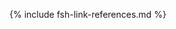 [USCoreConditionEncounterDiagnosis]: http://hl7.org/fhir/us/core/STU5.0.1/StructureDefinition-us-core-condition-encounter-diagnosis.html
[USCoreConditionProblemsandHealthConcerns]: http://hl7.org/fhir/us/core/STU5.0.1/StructureDefinition-us-core-condition-problems-health-concerns.html
[USCoreLocation]: http://hl7.org/fhir/us/core/STU5.0.1/StructureDefinition-us-core-location.html
[USCoreOrganization]: http://hl7.org/fhir/us/core/STU5.0.1/StructureDefinition-us-core-organization.html
[USCorePatient]: http://hl7.org/fhir/us/core/STU5.0.1/StructureDefinition-us-core-patient.html
[USCorePractitioner]: http://hl7.org/fhir/us/core/STU5.0.1/StructureDefinition-us-core-practitioner.html
[USCorePractitionerRole]: http://hl7.org/fhir/us/core/STU5.0.1/StructureDefinition-us-core-practitionerrole.html
[QuestionnaireResponse]: http://hl7.org/fhir/R4/questionnaireresponse.html
[PartialDatesAndTimes]: https://hl7.org/fhir/us/vr-common-library/2024Jan/usage.html#partial-dates-and-times
[note on Child and Decedent Fetus name]: usage.html#child-and-decedent-fetus-name
[note on birth date and time]: https://hl7.org/fhir/us/vr-common-library/2024Jan/usage.html#birth-date-and-time
[note on patient gender]: https://hl7.org/fhir/us/vr-common-library/2024Jan/usage.html#gender
[CityCodes]: https://hl7.org/fhir/us/vr-common-library/2024Jan/usage.html#city-codes
[CountyCodes]: https://hl7.org/fhir/us/vr-common-library/2024Jan/usage.html#county-codes
[StateLiterals]: https://hl7.org/fhir/us/vr-common-library/2024Jan/usage.html#state-literals
[CountryLiterals]: https://hl7.org/fhir/us/vr-common-library/2024Jan/usage.html#country-literals
[note on missing data]: usage.html#specifying-none-of-the-above-and-missing-data
[note on missing abnormal conditions of newborn data]: usage.html#abnormal-conditions-of-newborn
[note on missing maternal morbidity data]: usage.html#maternal-morbidities
[note on missing characteristics of labor and delivery data]: usage.html#characteristics-of-labor-and-delivery
[note on missing pregnancy risk factors data]: usage.html#pregnancy-risk-factors
[note on missing congenital anomaly data]: usage.html#congenital-anomalies-of-newborn
[note on missing infections present data]: usage.html#infection-present-during-pregnancy
[note on missing method of delivery data]: usage.html#method-of-delivery
[note on missing obstetric procedures data]: usage.html#obstetric-procedures
[use cases]: use_cases.html
[Categories]: categories.html 
[categories]: categories.html 
[Change Log]: change_log.html
[Changes Between Versions]: content-transitions.html
[Handling of edit flags]: usage.html#handling-of-edit-flags
[Birth and Fetal Death Vital Reporting]: bfdr_index.html
[Vital Records Common Library]: vrcl_index.html
[Medicolegal Death Investigation]: mdi_index.html
[Vital Records Death Reporting]: vrdr_index.html
[PHVS_Occupation_CDC_Census2010VS]: https://phinvads.cdc.gov/vads/ViewValueSet.action?oid=2.16.840.1.114222.4.11.7186
[PHVS_Industry_CDC_Census2010VS]: https://phinvads.cdc.gov/vads/ViewValueSet.action?oid=2.16.840.1.114222.4.11.7187
[PHVS_Occupation_CDC_Census2012VS]: https://phinvads.cdc.gov/vads/ViewValueSet.action?oid=2.16.840.1.114222.4.11.8026
[PHVS_Industry_CDC_Census2012VS]: https://phinvads.cdc.gov/vads/ViewValueSet.action?oid=2.16.840.1.114222.4.11.8027
[PHVS_Occupation_CDC_Census2018VS]: https://phinvads.cdc.gov/vads/ViewValueSet.action?oid=2.16.840.1.114222.4.11.8065
[PHVS_Industry_CDC_Census2018VS]: https://phinvads.cdc.gov/vads/ViewValueSet.action?oid=2.16.840.1.114222.4.11.8066
[ACMESystemRejectVS]: ValueSet-vrdr-system-reject-vs.html
[VRFM]: https://build.fhir.org/ig/nightingaleproject/vital_records_fhir_messaging_ig/message.html#successful-death-record-submission
[HL7EncounterAdmitSourceVS]: http://hl7.org/fhir/ValueSet/encounter-admit-source
[USCoreDischargeDispositionVS]: http://hl7.org/fhir/us/core/ValueSet/us-core-discharge-disposition
[USCoreBirthSexVS]: http://hl7.org/fhir/us/core/ValueSet/birthsex
{% include fsh-link-references.md %} 
<!--- Extensions -->
[patient-birthPlace]: http://hl7.org/fhir/extensions/StructureDefinition-patient-birthPlace.html
[liveBirthCertificateNumber]: StructureDefinition-Extension-live-birth-certificate-number.html
[fetalDeathReportNumber]: StructureDefinition-Extension-fetal-death-report-number.html
[liveBirthLocalFileNumber]: StructureDefinition-Extension-live-birth-local-file-number.html
[fetalDeathLocalFileNumber]: StructureDefinition-Extension-fetal-death-local-file-number.html
[patient-birthTime]: http://hl7.org/fhir/extensions/StructureDefinition-patient-birthTime.html
[birthsex]: http://hl7.org/fhir/us/core/STU5.0.1/StructureDefinition-us-core-birthsex.html
[cityCode]: https://hl7.org/fhir/us/vr-common-library/2024Jan/StructureDefinition-CityCode.html
[countyCode]: https://hl7.org/fhir/us/vr-common-library/2024Jan/StructureDefinition-DistrictCode.html
[bypassEditFlag]: https://hl7.org/fhir/us/vr-common-library/2024Jan/StructureDefinition-BypassEditFlag.html
[patient-multipleBirthTotal]: http://hl7.org/fhir/extensions/StructureDefinition-patient-multipleBirthTotal.html
[parentReportedAgeAtDelivery]: https://hl7.org/fhir/us/vr-common-library/2024Jan/StructureDefinition-Extension-reported-parent-age-at-delivery-vr.html
[dateReceivedByRegistrar]: StructureDefinition-Extension-date-received-by-registrar.html
[stnum]: https://hl7.org/fhir/us/vr-common-library/2024Jan/StructureDefinition-StreetNumber.html
[predir]: https://hl7.org/fhir/us/vr-common-library/2024Jan/StructureDefinition-PreDirectional.html
[stname]: https://hl7.org/fhir/us/vr-common-library/2024Jan/StructureDefinition-StreetName.html
[stdesig]: https://hl7.org/fhir/us/vr-common-library/2024Jan/StructureDefinition-StreetDesignator.html
[postdir]: https://hl7.org/fhir/us/vr-common-library/2024Jan/StructureDefinition-PostDirectional.html
[unitnum]: https://hl7.org/fhir/us/vr-common-library/2024Jan/StructureDefinition-UnitOrAptNumber.html
[dateFiledByRegistrar]: StructureDefinition-Extension-date-filed-by-registrar.html
[roleVitalRecords]: https://hl7.org/fhir/us/vr-common-library/2024Jan/StructureDefinition-Extension-role-vr.html
[withinCityLimitsIndicator]: https://hl7.org/fhir/us/vr-common-library/2024Jan/StructureDefinition-Extension-within-city-limits-indicator-vr.html
[motherOrFather]: https://hl7.org/fhir/us/vr-common-library/2024Jan/StructureDefinition-Extension-role-vr.html
<!---from VRCL-->
[ObservationAutopsyPerformedIndicatorVitalRecords]: https://hl7.org/fhir/us/vr-common-library/2024Jan/StructureDefinition-Observation-autopsy-performed-indicator-vr.html
[ObservationCodedRaceAndEthnicityVitalRecords]: https://hl7.org/fhir/us/vr-common-library/2024Jan/StructureDefinition-coded-race-and-ethnicity-vr.html
[ObservationEducationLevelVitalRecords]: https://hl7.org/fhir/us/vr-common-library/2024Jan/StructureDefinition-Observation-education-level-vr.html
[ObservationEmergingIssuesVitalRecords]: https://hl7.org/fhir/us/vr-common-library/2024Jan/StructureDefinition-Observation-emerging-issues-vr.html
[ObservationInputRaceAndEthnicityVitalRecords]: https://hl7.org/fhir/us/vr-common-library/2024Jan/StructureDefinition-input-race-and-ethnicity-vr.html
[ObservationUsualWorkVitalRecords]: https://hl7.org/fhir/us/vr-common-library/2024Jan/StructureDefinition-Observation-usual-work-vr.html
[PatientChildVitalRecords]: https://hl7.org/fhir/us/vr-common-library/2024Jan/StructureDefinition-Patient-child-vr.html
[PatientMotherVitalRecords]: https://hl7.org/fhir/us/vr-common-library/2024Jan/StructureDefinition-Patient-mother-vr.html
[PatientVitalRecords]: https://hl7.org/fhir/us/vr-common-library/2024Jan/StructureDefinition-Patient-vr.html
[PractitionerVitalRecords]: https://hl7.org/fhir/us/vr-common-library/2024Jan/StructureDefinition-Practitioner-vr.html
[RelatedPersonFatherNaturalVitalRecords]: https://hl7.org/fhir/us/vr-common-library/2024Jan/StructureDefinition-RelatedPerson-father-natural-vr.html
[RelatedPersonFatherVitalRecords]: https://hl7.org/fhir/us/vr-common-library/2024Jan/StructureDefinition-RelatedPerson-father-vr.html
[RelatedPersonMotherVitalRecords]: https://hl7.org/fhir/us/vr-common-library/2024Jan/StructureDefinition-RelatedPerson-mother-vr.html
[RelatedPersonParentVitalRecords]: https://hl7.org/fhir/us/vr-common-library/2024Jan/StructureDefinition-RelatedPerson-parent-vr.html
[ExtensionDatePartAbsentReasonVitalRecords]: https://hl7.org/fhir/us/vr-common-library/2024Jan/StructureDefinition-ExtensionDatePartAbsentReasonVitalRecords.html
[ExtensionPartialDateTimeVitalRecords]: https://hl7.org/fhir/us/vr-common-library/2024Jan/StructureDefinition-ExtensionPartialDateTimeVitalRecords.html
[ExtensionPatientFetalDeathVitalRecords]: https://hl7.org/fhir/us/vr-common-library/2024Jan/StructureDefinition-Extension-patient-fetal-death-vr.html
[ExtensionRelatedpersonBirthplaceVitalRecords]: https://hl7.org/fhir/us/vr-common-library/2024Jan/StructureDefinition-Extension-relatedperson-birthplace-vr.html
[ExtensionRelatedPersonDeceasedVitalRecords]: https://hl7.org/fhir/us/vr-common-library/2024Jan/StructureDefinition-Extension-relatedperson-deceased-vr.html
[ExtensionWithinCityLimitsIndicatorVitalRecords]: https://hl7.org/fhir/us/vr-common-library/2024Jan/StructureDefinition-Extension-within-city-limits-indicator-vr.html
[ExtensionBypassEditFlagVitalRecords]: https://hl7.org/fhir/us/vr-common-library/2024Jan/StructureDefinition-BypassEditFlag.html
[ExtensionCityCodeVitalRecords]: https://hl7.org/fhir/us/vr-common-library/2024Jan/StructureDefinition-CityCode.html
[ExtensionDistrictCodeVitalRecords]: https://hl7.org/fhir/us/vr-common-library/2024Jan/StructureDefinition-DistrictCode.html
[ExtensionPartialDateVitalRecords]: https://hl7.org/fhir/us/vr-common-library/2024Jan/StructureDefinition-ExtensionPartialDateVitalRecords.html
[ExtensionPostDirectionalVitalRecords]: https://hl7.org/fhir/us/vr-common-library/2024Jan/StructureDefinition-PostDirectional.html
[ExtensionPreDirectionalVitalRecords]: https://hl7.org/fhir/us/vr-common-library/2024Jan/StructureDefinition-PreDirectional.html
[ExtensionReportedParentAgeAtDeliveryVitalRecords]: https://hl7.org/fhir/us/vr-common-library/2024Jan/StructureDefinition-Extension-reported-parent-age-at-delivery-vr.html
[ExtensionStreetDesignatorVitalRecords]: https://hl7.org/fhir/us/vr-common-library/2024Jan/StructureDefinition-StreetDesignator.html
[ExtensionStreetNameVitalRecords]: https://hl7.org/fhir/us/vr-common-library/2024Jan/StructureDefinition-StreetName.html
[ExtensionStreetNumberVitalRecords]: https://hl7.org/fhir/us/vr-common-library/2024Jan/StructureDefinition-StreetNumber.html
[ExtensionUnitOrAptNumberVitalRecords]: https://hl7.org/fhir/us/vr-common-library/2024Jan/StructureDefinition-UnitOrAptNumber.html
[CodeSystemCanadianProvincesVitalRecords]: https://hl7.org/fhir/us/vr-common-library/2024Jan/CodeSystem-CodeSystem-canadian-provinces-vr.html
[CodeSystemComponentVitalRecords]: https://hl7.org/fhir/us/vr-common-library/2024Jan/CodeSystem-codesystem-vr-component.html
[CodeSystemCountryCodeVitalRecords]: https://hl7.org/fhir/us/vr-common-library/2024Jan/CodeSystem-CodeSystem-country-code-vr.html
[CodeSystemHispanicOriginVitalRecords]: https://hl7.org/fhir/us/vr-common-library/2024Jan/CodeSystem-CodeSystem-hispanic-origin-vr.html
[CodeSystemIJEVitalRecords]: https://hl7.org/fhir/us/vr-common-library/2024Jan/CodeSystem-codesystem-ije-vr.html
[CodeSystemJurisdictionsVitalRecords]: https://hl7.org/fhir/us/vr-common-library/2024Jan/CodeSystem-CodeSystem-jurisdictions-vr.html
[CodeSystemMissingValueReasonVitalRecords]: https://hl7.org/fhir/us/vr-common-library/2024Jan/CodeSystem-CodeSystem-missing-value-reason-vr.html
[CodeSystemRaceCodeVitalRecords]: https://hl7.org/fhir/us/vr-common-library/2024Jan/CodeSystem-CodeSystem-race-code-vr.html
[CodeSystemRaceRecode40VitalRecords]: https://hl7.org/fhir/us/vr-common-library/2024Jan/CodeSystem-CodeSystem-race-recode-40-vr.html
[CodeSystemEditFlagsVitalRecords]: https://hl7.org/fhir/us/vr-common-library/2024Jan/CodeSystem-CodeSystem-vr-edit-flags.html
[CodeSystemLocalObservationsCodesVitalRecords]: https://hl7.org/fhir/us/vr-common-library/2024Jan/CodeSystem-CodeSystem-local-observation-codes-vr.html
[ValueSetBirthAttendantTitlesVitalRecords]: https://hl7.org/fhir/us/vr-common-library/2024Jan/ValueSet-ValueSet-birth-attendant-titles-vr.html
[ValueSetBirthplaceCountryVitalRecords]: https://hl7.org/fhir/us/vr-common-library/2024Jan/ValueSet-ValueSet-birthplace-country-vr.html
[ValueSetBirthSexChildVitalRecords]: https://hl7.org/fhir/us/vr-common-library/2024Jan/ValueSet-ValueSet-birth-sex-child-vr.html
[ValueSetBirthSexFetusVitalRecords]: https://hl7.org/fhir/us/vr-common-library/2024Jan/ValueSet-ValueSet-birth-sex-fetus-vr.html
[ValueSetEditBypass01234VitalRecords]: https://hl7.org/fhir/us/vr-common-library/2024Jan/ValueSet-valueset-edit-bypass-01234-vr.html
[ValueSetEducationLevelVitalRecords]: https://hl7.org/fhir/us/vr-common-library/2024Jan/ValueSet-ValueSet-education-level-vr.html
[ValueSetEducationLevelPersonVitalRecords]: https://hl7.org/fhir/us/vr-common-library/2024Jan/ValueSet-ValueSet-education-level-person-vr.html
[ValueSetCodedRaceAndEthnicityPersonVitalRecords]: https://hl7.org/fhir/us/vr-common-library/2024Jan/ValueSet-ValueSet-coded-race-and-ethnicity-person-vr.html
[ValueSetFatherRelationshipVitalRecords]: https://hl7.org/fhir/us/vr-common-library/2024Jan/ValueSet-ValueSet-father-relationship-vr.html
[ValueSetHispanicNoUnknownVitalRecords]: https://hl7.org/fhir/us/vr-common-library/2024Jan/ValueSet-ValueSet-hispanic-no-unknown-vr.html
[ValueSetHispanicOriginVitalRecords]: https://hl7.org/fhir/us/vr-common-library/2024Jan/ValueSet-ValueSet-hispanic-origin-vr.html
[ValueSetJurisdictionVitalRecords]: https://hl7.org/fhir/us/vr-common-library/2024Jan/ValueSet-ValueSet-jurisdiction-vr.html
[ValueSetInputRaceAndEthnicityPersonVitalRecords]: https://hl7.org/fhir/us/vr-common-library/2024Jan/ValueSet-ValueSet-input-race-and-ethnicity-person-vr.html
[ValueSetMotherRelationshipVitalRecords]: https://hl7.org/fhir/us/vr-common-library/2024Jan/ValueSet-ValueSet-mother-relationship-vr.html
[ValueSetMothersDateOfBirthEditFlagsVitalRecords]: https://hl7.org/fhir/us/vr-common-library/2024Jan/ValueSet-ValueSet-mothers-date-of-birth-edit-flags-vr.html
[ValueSetPluralityEditFlagsVitalRecords]: https://hl7.org/fhir/us/vr-common-library/2024Jan/ValueSet-ValueSet-plurality-edit-flags-vr.html
[ValueSetRaceCodeVitalRecords]: https://hl7.org/fhir/us/vr-common-library/2024Jan/ValueSet-ValueSet-race-code-vr.html
[ValueSetRaceMissingValueReasonVitalRecords]: https://hl7.org/fhir/us/vr-common-library/2024Jan/ValueSet-ValueSet-race-missing-value-reason-vr.html
[ValueSetRaceRecode40VitalRecords]: https://hl7.org/fhir/us/vr-common-library/2024Jan/ValueSet-ValueSet-race-recode-40-vr.html
[ValueSetResidenceCountryVitalRecords]: https://hl7.org/fhir/us/vr-common-library/2024Jan/ValueSet-ValueSet-residence-country-vr.html
[ValueSetStatesTerritoriesAndProvincesVitalRecords]: https://hl7.org/fhir/us/vr-common-library/2024Jan/ValueSet-ValueSet-states-territories-provinces-vr.html
[ValueSetUSStatesAndTerritoriesVitalRecords]: https://hl7.org/fhir/us/vr-common-library/2024Jan/ValueSet-ValueSet-usstates-territories-vr.html
[ValueSetUnitsOfAgeVitalRecords]: https://hl7.org/fhir/us/vr-common-library/2024Jan/ValueSet-ValueSet-units-of-age-vr.html
[ValueSetYesNoNotApplicableVitalRecords]: https://hl7.org/fhir/us/vr-common-library/2024Jan/ValueSet-ValueSet-yes-no-not-applicable-vr.html
[ValueSetYesNoUnknownVitalRecords]: https://hl7.org/fhir/us/vr-common-library/2024Jan/ValueSet-ValueSet-yes-no-unknown-vr.html
[ValueSetYesNoUnknownNotApplicableVitalRecords]: https://hl7.org/fhir/us/vr-common-library/2024Jan/ValueSet-ValueSet-yes-no-unknown-not-applicable-vr.html
[ConceptMapBirthAttendantTitlesVitalRecords]: https://hl7.org/fhir/us/vr-common-library/2024Jan/ConceptMap-ConceptMapBirthAttendantTitlesVitalRecords.html
[ConceptMapBirthSexChildVitalRecords]: https://hl7.org/fhir/us/vr-common-library/2024Jan/ConceptMap-ConceptMapBirthSexChildVitalRecords.html
[ConceptMapBirthSexFetusVitalRecords]: https://hl7.org/fhir/us/vr-common-library/2024Jan/ConceptMap-ConceptMapBirthSexFetusVitalRecords.html
[ConceptMapEditBypass01234VitalRecords]: https://hl7.org/fhir/us/vr-common-library/2024Jan/ConceptMap-ConceptMapEditBypass01234VitalRecords.html
[ConceptMapEducationLevelVitalRecords]: https://hl7.org/fhir/us/vr-common-library/2024Jan/ConceptMap-ConceptMapEducationLevelVitalRecords.html
[ConceptMapHispanicNoUnknownVitalRecords]: https://hl7.org/fhir/us/vr-common-library/2024Jan/ConceptMap-ConceptMapHispanicNoUnknownVitalRecords.html
[ConceptMapHispanicOriginVitalRecords]: https://hl7.org/fhir/us/vr-common-library/2024Jan/ConceptMap-ConceptMapHispanicOriginVitalRecords.html
[ConceptMapMothersDateOfBirthEditFlagsVitalRecords]: https://hl7.org/fhir/us/vr-common-library/2024Jan/ConceptMap-ConceptMapMothersDateOfBirthEditFlagsVitalRecords.html
[ConceptMapPluralityEditFlagsVitalRecords]: https://hl7.org/fhir/us/vr-common-library/2024Jan/ConceptMap-ConceptMapPluralityEditFlagsVitalRecords.html
[ConceptMapRaceCodeVitalRecords]: https://hl7.org/fhir/us/vr-common-library/2024Jan/ConceptMap-ConceptMapRaceCodeVitalRecords.html
[ConceptMapRaceMissingValueReasonVitalRecords]: https://hl7.org/fhir/us/vr-common-library/2024Jan/ConceptMap-ConceptMapRaceMissingValueReasonVitalRecords.html
[ConceptMapRaceRecode40VitalRecords]: https://hl7.org/fhir/us/vr-common-library/2024Jan/ConceptMap-ConceptMapRaceRecode40VitalRecords.html
[ConceptMapUnitsOfAgeVitalRecords]: https://hl7.org/fhir/us/vr-common-library/2024Jan/ConceptMap-ConceptMapUnitsOfAgeVitalRecords.html
[ConceptMapYesNoNotApplicableVitalRecords]: https://hl7.org/fhir/us/vr-common-library/2024Jan/ConceptMap-ConceptMapYesNoNotApplicableVitalRecords.html
[ConceptMapYesNoUnknownNotApplicableVitalRecords]: https://hl7.org/fhir/us/vr-common-library/2024Jan/ConceptMap-ConceptMapYesNoUnknownNotApplicableVitalRecords.html
[ConceptMapYesNoUnknownVitalRecords]: https://hl7.org/fhir/us/vr-common-library/2024Jan/ConceptMap-ConceptMapYesNoUnknownVitalRecords.html
[expansion-parameters-vr-common]: https://hl7.org/fhir/us/vr-common-library/2024Jan/Parameters-expansion-parameters-vr-common.html
[observation-input-race-and-ethnicity-vr-mother]: https://hl7.org/fhir/us/vr-common-library/2024Jan/Observation-observation-input-race-and-ethnicity-vr-mother.html
[observation-input-race-and-ethnicity-vr-father]: https://hl7.org/fhir/us/vr-common-library/2024Jan/Observation-observation-input-race-and-ethnicity-vr-father.html
[observation-coded-race-and-ethnicity-vr-mother]: https://hl7.org/fhir/us/vr-common-library/2024Jan/Observation-observation-coded-race-and-ethnicity-vr-mother.html
[observation-coded-race-and-ethnicity-vr-father]: https://hl7.org/fhir/us/vr-common-library/2024Jan/Observation-observation-coded-race-and-ethnicity-vr-father.html
[observation-autopsy-performed-indicator-vr-a-freeman]: https://hl7.org/fhir/us/vr-common-library/2024Jan/Observation-observation-autopsy-performed-indicator-vr-a-freeman.html
[observation-education-level-vr-a-freeman]: https://hl7.org/fhir/us/vr-common-library/2024Jan/Observation-observation-education-level-vr-a-freeman.html
[observation-emerging-issues-vr-a-freeman]: https://hl7.org/fhir/us/vr-common-library/2024Jan/Observation-observation-emerging-issues-vr-a-freeman.html
[observation-partial-date-time-example]: https://hl7.org/fhir/us/vr-common-library/2024Jan/Observation-observation-partial-date-time-example.html
[patient-child-vr-babyg-quinn-common]: https://hl7.org/fhir/us/vr-common-library/2024Jan/Patient-patient-child-vr-babyg-quinn-common.html
[patient-child-vr-babyg-quinn-w-edit]: https://hl7.org/fhir/us/vr-common-library/2024Jan/Patient-patient-child-vr-babyg-quinn-w-edit.html
[patient-fetal-death-example]: https://hl7.org/fhir/us/vr-common-library/2024Jan/Patient-patient-fetal-death-example.html
[patient-mother-vr-birth-date-part-absent]: https://hl7.org/fhir/us/vr-common-library/2024Jan/Patient-patient-mother-vr-birth-date-part-absent.html
[patient-mother-vr-jada-ann-quinn-common]: https://hl7.org/fhir/us/vr-common-library/2024Jan/Patient-patient-mother-vr-jada-ann-quinn-common.html
[practitioner-vr-janet-seito-common]: https://hl7.org/fhir/us/vr-common-library/2024Jan/Practitioner-practitioner-vr-janet-seito-common.html
[relatedperson-father-natural-vr-james-brandon-quinn-common]: RelatedPerson-relatedperson-father-natural-vr-james-brandon-quinn-common.html
[relatedperson-father-vr-tom-yan-lee-common]: https://hl7.org/fhir/us/vr-common-library/2024Jan/RelatedPerson-relatedperson-father-vr-tom-yan-lee-common.html
[relatedperson-father-vr-tony-lewis-common]: https://hl7.org/fhir/us/vr-common-library/2024Jan/RelatedPerson-relatedperson-father-vr-tony-lewis-common.html
[relatedperson-mother-vr-carol-hoffer-common]: https://hl7.org/fhir/us/vr-common-library/2024Jan/RelatedPerson-relatedperson-mother-vr-carol-hoffer-common.html
[relatedperson-parent-vr-stepmother]: https://hl7.org/fhir/us/vr-common-library/2024Jan/RelatedPerson-relatedperson-parent-vr-stepmother.html
[us-core-patient-vr-a-freeman]: https://hl7.org/fhir/us/vr-common-library/2024Jan/Patient-us-core-patient-vr-a-freeman.html
[us-core-patient-vr-unknown-name]: https://hl7.org/fhir/us/vr-common-library/2024Jan/Patient-us-core-patient-vr-unknown-name.html
[ObservationEditFlagBirthweight]: StructureDefinition-Observation-edit-flag-birthweight.html
[ObservationEditFlagEstimateOfGestation]: StructureDefinition-Observation-edit-flag-estimate-of-gestation.html
[ObservationEditFlagFathersDateOfBirth]: StructureDefinition-Observation-edit-flag-fathers-date-of-birth.html
[ObservationEditFlagFathersEducation]: StructureDefinition-Observation-edit-flag-fathers-education.html
[ObservationEditFlagMothersDateOfBirth]: StructureDefinition-Observation-edit-flag-mothers-date-of-birth.html
[ObservationEditFlagMothersDeliveryWeight]: StructureDefinition-Observation-edit-flag-mothers-delivery-weight.html
[ObservationEditFlagMothersEducation]: StructureDefinition-Observation-edit-flag-mothers-education.html
[ObservationEditFlagMothersHeight]: StructureDefinition-Observation-edit-flag-mothers-height.html
[ObservationEditFlagMothersPrepregnancyWeight]: StructureDefinition-Observation-edit-flag-mothers-prepregnancy-weight.html
[ObservationEditFlagNumberPrenatalCareVisits]: StructureDefinition-Observation-edit-flag-number-prenatal-care-visits.html
[ObservationEditFlagNumberPreviousCesareans]: StructureDefinition-Observation-edit-flag-number-previous-cesareans.html
[ObservationEditFlagPlurality]: StructureDefinition-Observation-edit-flag-plurality.html
